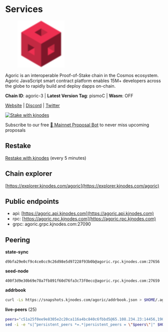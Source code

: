 # Services

<figure><img src="https://raw.githubusercontent.com/kj89/cosmos-images/main/logos/agoric.png" width="150" alt=""><figcaption></figcaption></figure>

Agoric is an interoperable Proof-of-Stake chain in the Cosmos ecosystem.  Agoric JavaScript smart contract platform enables 15M+ developers across the  globe to rapidly build and deploy dapps on-chain.

**Chain ID**: agoric-3 | **Latest Version Tag**: pismoC | **Wasm**: OFF

[Website](https://agoric.com) | [Discord](https://discord.com/invite/qDW8DRes4s) | [Twitter](https://twitter.com/agoric)

[![Stake with kjnodes](https://i.ibb.co/cr44Q8j/button-stake-with-kjnodes.png)](https://restake.app/agoric/agoricvaloper1ku5sm2twlsywdrp4wz3kfwgyrtqtp0lpr3nvk8)

Subscribe to our free [🤖 Mainnet Proposal Bot](https://t.me/kjnodes_proposal_bot) to never miss upcoming proposals

## Restake

[Restake with kjnodes](https://restake.app/agoric/agoricvaloper1ku5sm2twlsywdrp4wz3kfwgyrtqtp0lpr3nvk8) (every 5 minutes)
## Chain explorer
[https://explorer.kjnodes.com/agoric](https://explorer.kjnodes.com/agoric)

## Public endpoints

* api: [https://agoric.api.kjnodes.com](https://agoric.api.kjnodes.com)
* rpc: [https://agoric.rpc.kjnodes.com](https://agoric.rpc.kjnodes.com)
* grpc: agoric.grpc.kjnodes.com:27090

## Peering

**state-sync**

```text
d9bfa29e0cf9c4ce0cc9c26d98e5d97228f93b0b@agoric.rpc.kjnodes.com:27656
```

**seed-node**

```text
400f3d9e30b69e78a7fb891f60d76fa3c73f0ecc@agoric.rpc.kjnodes.com:27659
```

**addrbook**
```bash
curl -Ls https://snapshots.kjnodes.com/agoric/addrbook.json > $HOME/.agoric/config/addrbook.json
```

**live-peers** (25)
```bash
peers="c51a25f0ee9e8305e2c20ca116a4bc840c6fbbd5@65.108.234.23:14456,190ead3cfb1bd655241418f3ef9ba40bbf2deecd@157.90.130.44:26656,506f9bca6ce2f29a2556427f90693a8ee1b100ff@178.128.238.183:26060,9ed68bef54712b46713ac755ab7a6e7ad30694ef@192.99.44.79:14456,e759de7a872eff293ab1316a0745eb5fdd5614f3@88.217.142.187:26656,ebc272824924ea1a27ea3183dd0b9ba713494f83@195.3.220.135:27106,a38a30c1dd31f63be2befd40b82964b215c3c288@165.22.251.28:26656,0464c8dded70d01f5ab50a8d6047a6b27ddf2ccd@84.244.95.232:26656,63bd6649f80362ce513027d99ef32c826fdbd259@45.9.62.136:26656,711f6f36a6ec3924b6d721de6adce604092e59f2@116.202.226.169:26656,f095bb53006ebddcbbf29c8df70dddcba6419e36@142.93.145.13:26656,0837c0dac0bb15e79e64207bb0fa5a9a6fa42ad4@178.62.116.62:26656,023be2465f7292cb3284a50787d6edc5a75c62a2@95.214.52.166:26656,0f642db2770d4dd3e0d030b2f14f1365e40f3b38@82.100.58.101:26657,15f63de308337b66d8918ffaa74c6e956991bee9@138.201.120.161:28357,ca4c3b9d0cf78d934a3b972c328db2e4a9a66c42@64.32.40.114:26656,9837ffb0e6efb898b55e02f53005b95a727f32d1@18.142.177.75:26656,9e673680df593d841b0e09c49f87409654d84ae9@95.217.202.49:37656,e70955351f601ea5be9a9bf41032949a777f31b3@207.244.255.229:10003,d56af8cb0716909f9b804e7dec8c1d34ae4eed16@65.108.142.81:26676,8880e10d956bff921ef928794dcadcc22c7087b4@51.91.218.186:26656,5e0acd690771af91625095185f6081dd1bccdb8f@78.47.21.189:26656,37933cb8069e22554e454294d529eddb0fdae145@52.56.185.212:26656,aede0d57cd77051cf1270675fa770c22e8074501@64.32.40.134:26656,d9bfa29e0cf9c4ce0cc9c26d98e5d97228f93b0b@65.109.88.38:27656"
sed -i -e "s|^persistent_peers *=.*|persistent_peers = \"$peers\"|" $HOME/.agoric/config/config.toml
```
